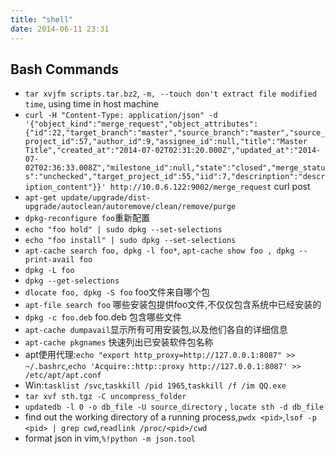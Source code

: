 ```yaml
---
title: "shell"
date: 2014-06-11 23:31
---
```

## Bash Commands ##

+ ``tar xvjfm scripts.tar.bz2``, ``-m, --touch don't extract file modified time``, using time in host machine
+ ``curl -H "Content-Type: application/json" -d '{"object_kind":"merge_request","object_attributes":{"id":22,"target_branch":"master","source_branch":"master","source_project_id":57,"author_id":9,"assignee_id":null,"title":"Master Title","created_at":"2014-07-02T02:31:20.000Z","updated_at":"2014-07-02T02:36:33.008Z","milestone_id":null,"state":"closed","merge_status":"unchecked","target_project_id":55,"iid":7,"descrinption":"description_content"}}' http://10.0.6.122:9002/merge_request`` curl post
+ ``apt-get update/upgrade/dist-upgrade/autoclean/autoremove/clean/remove/purge``
+ ``dpkg-reconfigure foo``重新配置
+ ``echo "foo hold" | sudo dpkg --set-selections``
+ ``echo "foo install" | sudo dpkg --set-selections``
+ ``apt-cache search foo, dpkg -l foo*``, ``apt-cache show foo , dpkg --print-avail foo``
+ ``dpkg -L foo``
+ ``dpkg --get-selections``
+ ``dlocate foo, dpkg -S foo`` foo文件来自哪个包
+ ``apt-file search foo`` 哪些安装包提供foo文件,不仅仅包含系统中已经安装的
+ ``dpkg -c foo.deb`` foo.deb 包含哪些文件
+ ``apt-cache dumpavail``显示所有可用安装包,以及他们各自的详细信息
+ ``apt-cache pkgnames`` 快速列出已安装软件包名称
+ apt使用代理:``echo "export http_proxy=http://127.0.0.1:8087" >> ~/.bashrc``,``echo 'Acquire::http::proxy http://127.0.0.1:8087' >> /etc/apt/apt.conf ``
+ Win:``tasklist /svc``,``taskkill /pid 1965``,``taskkill /f /im QQ.exe``
+ ``tar xvf sth.tgz -C uncompress_folder``
+ ``updatedb -l 0 -o db_file -U source_directory`` , ``locate sth -d db_file``
+ find out the working directory of a running process,``pwdx <pid>``,``lsof -p <pid> | grep cwd``,``readlink /proc/<pid>/cwd``
+ format json in vim,``%!python -m json.tool``
